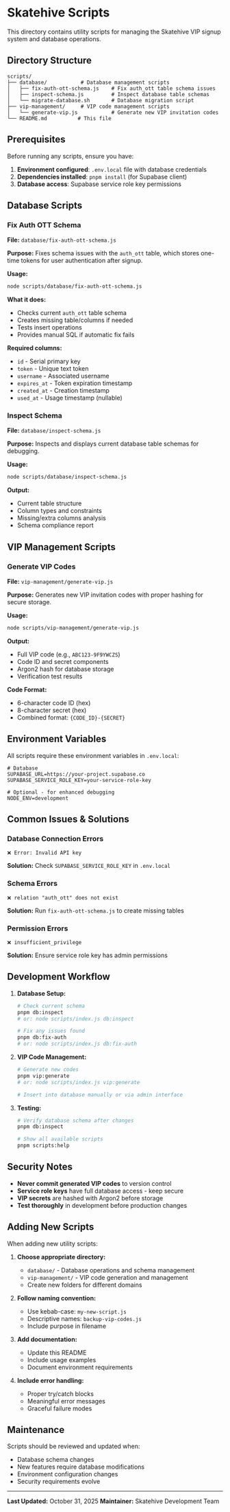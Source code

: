 # Skatehive Scripts

This directory contains utility scripts for managing the Skatehive VIP signup system and database operations.

## Directory Structure

```
scripts/
├── database/           # Database management scripts
│   ├── fix-auth-ott-schema.js    # Fix auth_ott table schema issues
│   ├── inspect-schema.js         # Inspect database table schemas
│   └── migrate-database.sh       # Database migration script
├── vip-management/     # VIP code management scripts
│   └── generate-vip.js           # Generate new VIP invitation codes
└── README.md          # This file
```

## Prerequisites

Before running any scripts, ensure you have:

1. **Environment configured**: `.env.local` file with database credentials
2. **Dependencies installed**: `pnpm install` (for Supabase client)
3. **Database access**: Supabase service role key permissions

## Database Scripts

### Fix Auth OTT Schema

**File:** `database/fix-auth-ott-schema.js`

**Purpose:** Fixes schema issues with the `auth_ott` table, which stores one-time tokens for user authentication after signup.

**Usage:**

```bash
node scripts/database/fix-auth-ott-schema.js
```

**What it does:**

- Checks current `auth_ott` table schema
- Creates missing table/columns if needed
- Tests insert operations
- Provides manual SQL if automatic fix fails

**Required columns:**

- `id` - Serial primary key
- `token` - Unique text token
- `username` - Associated username
- `expires_at` - Token expiration timestamp
- `created_at` - Creation timestamp
- `used_at` - Usage timestamp (nullable)

### Inspect Schema

**File:** `database/inspect-schema.js`

**Purpose:** Inspects and displays current database table schemas for debugging.

**Usage:**

```bash
node scripts/database/inspect-schema.js
```

**Output:**

- Current table structure
- Column types and constraints
- Missing/extra columns analysis
- Schema compliance report

## VIP Management Scripts

### Generate VIP Codes

**File:** `vip-management/generate-vip.js`

**Purpose:** Generates new VIP invitation codes with proper hashing for secure storage.

**Usage:**

```bash
node scripts/vip-management/generate-vip.js
```

**Output:**

- Full VIP code (e.g., `ABC123-9F9YWCZS`)
- Code ID and secret components
- Argon2 hash for database storage
- Verification test results

**Code Format:**

- 6-character code ID (hex)
- 8-character secret (hex)
- Combined format: `{CODE_ID}-{SECRET}`

## Environment Variables

All scripts require these environment variables in `.env.local`:

```env
# Database
SUPABASE_URL=https://your-project.supabase.co
SUPABASE_SERVICE_ROLE_KEY=your-service-role-key

# Optional - for enhanced debugging
NODE_ENV=development
```

## Common Issues & Solutions

### Database Connection Errors

```
❌ Error: Invalid API key
```

**Solution:** Check `SUPABASE_SERVICE_ROLE_KEY` in `.env.local`

### Schema Errors

```
❌ relation "auth_ott" does not exist
```

**Solution:** Run `fix-auth-ott-schema.js` to create missing tables

### Permission Errors

```
❌ insufficient_privilege
```

**Solution:** Ensure service role key has admin permissions

## Development Workflow

1. **Database Setup:**

   ```bash
   # Check current schema
   pnpm db:inspect
   # or: node scripts/index.js db:inspect

   # Fix any issues found
   pnpm db:fix-auth
   # or: node scripts/index.js db:fix-auth
   ```

2. **VIP Code Management:**

   ```bash
   # Generate new codes
   pnpm vip:generate
   # or: node scripts/index.js vip:generate

   # Insert into database manually or via admin interface
   ```

3. **Testing:**

   ```bash
   # Verify database schema after changes
   pnpm db:inspect

   # Show all available scripts
   pnpm scripts:help
   ```

## Security Notes

- **Never commit generated VIP codes** to version control
- **Service role keys** have full database access - keep secure
- **VIP secrets** are hashed with Argon2 before storage
- **Test thoroughly** in development before production changes

## Adding New Scripts

When adding new utility scripts:

1. **Choose appropriate directory:**

   - `database/` - Database operations and schema management
   - `vip-management/` - VIP code generation and management
   - Create new folders for different domains

2. **Follow naming convention:**

   - Use kebab-case: `my-new-script.js`
   - Descriptive names: `backup-vip-codes.js`
   - Include purpose in filename

3. **Add documentation:**

   - Update this README
   - Include usage examples
   - Document environment requirements

4. **Include error handling:**
   - Proper try/catch blocks
   - Meaningful error messages
   - Graceful failure modes

## Maintenance

Scripts should be reviewed and updated when:

- Database schema changes
- New features require database modifications
- Environment configuration changes
- Security requirements evolve

---

**Last Updated:** October 31, 2025
**Maintainer:** Skatehive Development Team

